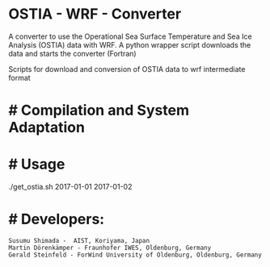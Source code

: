 # OSTIA - WRF - Converter

A converter to use the Operational Sea Surface Temperature and Sea Ice Analysis (OSTIA)
data with WRF. A python wrapper script downloads the data and starts the
converter (Fortran)

Scripts for download and conversion of OSTIA data to wrf intermediate format

# # Compilation and System Adaptation

# # Usage

./get_ostia.sh 2017-01-01 2017-01-02

# # Developers: 
    Susumu Shimada -  AIST, Koriyama, Japan
    Martin Dörenkämper - Fraunhofer IWES, Oldenburg, Germany
    Gerald Steinfeld - ForWind University of Oldenburg, Oldenburg, Germany
    
